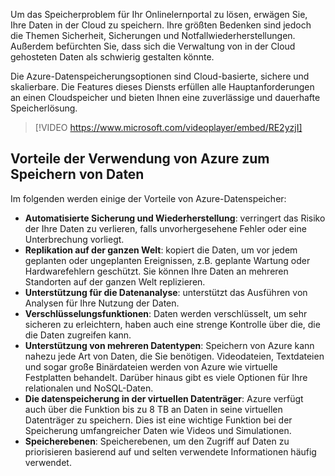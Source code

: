 Um das Speicherproblem für Ihr Onlinelernportal zu lösen, erwägen Sie, Ihre Daten in der Cloud zu speichern. Ihre größten Bedenken sind jedoch die Themen Sicherheit, Sicherungen und Notfallwiederherstellungen. Außerdem befürchten Sie, dass sich die Verwaltung von in der Cloud gehosteten Daten als schwierig gestalten könnte.

Die Azure-Datenspeicherungsoptionen sind Cloud-basierte, sichere und skalierbare. Die Features dieses Diensts erfüllen alle Hauptanforderungen an einen Cloudspeicher und bieten Ihnen eine zuverlässige und dauerhafte Speicherlösung.

> [!VIDEO https://www.microsoft.com/videoplayer/embed/RE2yzjI]

## <a name="benefits-of-using-azure-to-store-data"></a>Vorteile der Verwendung von Azure zum Speichern von Daten

Im folgenden werden einige der Vorteile von Azure-Datenspeicher:

- **Automatisierte Sicherung und Wiederherstellung**: verringert das Risiko der Ihre Daten zu verlieren, falls unvorhergesehene Fehler oder eine Unterbrechung vorliegt.
- **Replikation auf der ganzen Welt**: kopiert die Daten, um vor jedem geplanten oder ungeplanten Ereignissen, z.B. geplante Wartung oder Hardwarefehlern geschützt. Sie können Ihre Daten an mehreren Standorten auf der ganzen Welt replizieren.
- **Unterstützung für die Datenanalyse**: unterstützt das Ausführen von Analysen für Ihre Nutzung der Daten.
- **Verschlüsselungsfunktionen**: Daten werden verschlüsselt, um sehr sicheren zu erleichtern, haben auch eine strenge Kontrolle über die, die die Daten zugreifen kann.
- **Unterstützung von mehreren Datentypen**: Speichern von Azure kann nahezu jede Art von Daten, die Sie benötigen. Videodateien, Textdateien und sogar große Binärdateien werden von Azure wie virtuelle Festplatten behandelt. Darüber hinaus gibt es viele Optionen für Ihre relationalen und NoSQL-Daten.
- **Die datenspeicherung in der virtuellen Datenträger**: Azure verfügt auch über die Funktion bis zu 8 TB an Daten in seine virtuellen Datenträger zu speichern. Dies ist eine wichtige Funktion bei der Speicherung umfangreicher Daten wie Videos und Simulationen.
- **Speicherebenen**: Speicherebenen, um den Zugriff auf Daten zu priorisieren basierend auf und selten verwendete Informationen häufig verwendet.